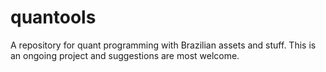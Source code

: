 # quantools
A repository for quant programming with Brazilian assets and stuff.
This is an ongoing project and suggestions are most welcome.
